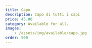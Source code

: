 ```yaml
---
title: Capo
description: Capo di tutti i capi
price: 45.00
category: Available for all.
images: 
    - /assets/img/available/capo.jpg
order: 500
---
```

